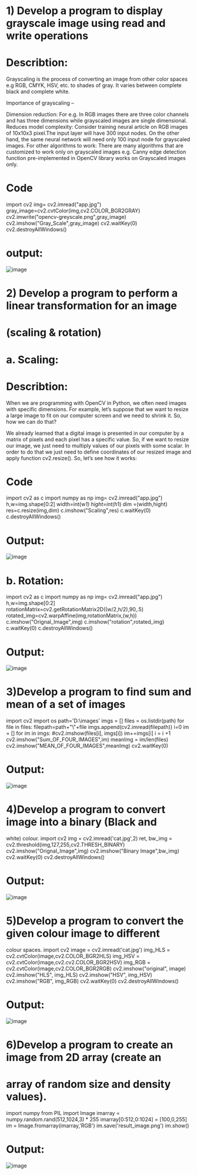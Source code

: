 # 1) Develop a program to display grayscale image using read and write operations

 # Describtion:
  Grayscaling is the process of converting an image from other color spaces e.g RGB, CMYK, HSV, etc. to shades of gray. It varies between complete black and complete white.

Importance of grayscaling –

Dimension reduction: For e.g. In RGB images there are three color channels and has three dimensions while grayscaled images are single dimensional.
Reduces model complexity: Consider training neural article on RGB images of 10x10x3 pixel.The input layer will have 300 input nodes. On the other hand, the same neural network will need only 100 input node for grayscaled images.
For other algorithms to work: There are many algorithms that are customized to work only on grayscaled images e.g. Canny edge detection function pre-implemented in OpenCV library works on Grayscaled images only.
# Code
import cv2
img= cv2.imread(&quot;app.jpg&quot;)
gray_image=cv2.cvtColor(img,cv2.COLOR_BGR2GRAY)
cv2.imwrite(&quot;opencv-greyscale.png&quot;,gray_image)
cv2.imshow(&quot;Gray_Scale&quot;,gray_image)
cv2.waitKey(0)
cv2.destroyAllWindows()

# output:
![image](https://user-images.githubusercontent.com/72402606/104429706-f00bb600-55ab-11eb-9f9c-47be74cb7566.png)


# 2) Develop a program to perform a linear transformation for an image
# (scaling &amp; rotation)
# a. Scaling:
 # Describtion:
   When we are programming with OpenCV in Python, we often need images with specific dimensions. For example, let’s suppose that we want to resize a large image to fit on our computer screen and we need to shrink it. So, how we can do that?

We already learned that a digital image is presented in our computer by a matrix of pixels and each pixel has a specific value. So, if we want to resize our image, we just need to multiply values of our pixels with some scalar. In order to do that we just need to define coordinates of our resized image and apply function cv2.resize(). So, let’s see how it works:
 # Code
import cv2 as c
import numpy as np
img= cv2.imread(&quot;app.jpg&quot;)
h,w=img.shape[0:2]
width=int(w*1)
hight=int(h*1)
dim =(width,hight)
res=c.resize(img,dim)
c.imshow(&quot;Scaling&quot;,res)
c.waitKey(0)
c.destroyAllWindows()

# Output:
![image](https://user-images.githubusercontent.com/72402606/104431462-eb480180-55ad-11eb-9a2a-19989d09936a.png)

# b. Rotation:
import cv2 as c
import numpy as np
img= cv2.imread(&quot;app.jpg&quot;)
h,w=img.shape[0:2]
rotationMatrix=cv2.getRotationMatrix2D((w/2,h/2),90,.5)
rotated_img=cv2.warpAffine(img,rotationMatrix,(w,h))
c.imshow(&quot;Orignal_Image&quot;,img)
c.imshow(&quot;rotation&quot;,rotated_img)
c.waitKey(0)
c.destroyAllWindows()

# Output:
![image](https://user-images.githubusercontent.com/72402606/104431835-5d204b00-55ae-11eb-8b4f-5539aa5ee0c0.png)

# 3)Develop a program to find sum and mean of a set of images

import cv2
import os
path=&#39;D:\images&#39;
imgs = []
files = os.listdir(path)
for file in files:
filepath=path+&quot;\\&quot;+file
imgs.append(cv2.imread(filepath))
i=0
im = []
for im in imgs:
#cv2.imshow(files[i], imgs[i])
im+=imgs[i]
i = i +1
cv2.imshow(&quot;Sum_OF_FOUR_IMAGES&quot;,im)
meanImg = im/len(files)
cv2.imshow(&quot;MEAN_OF_FOUR_IMAGES&quot;,meanImg)
cv2.waitKey(0)

# Output:

![image](https://user-images.githubusercontent.com/72402606/104432338-f0598080-55ae-11eb-96cb-4a2d47f4a533.png)

# 4)Develop a program to convert image into a binary (Black and
white) colour.
import cv2
img = cv2.imread(&#39;cat.jpg&#39;,2)
ret, bw_img = cv2.threshold(img,127,255,cv2.THRESH_BINARY)
cv2.imshow(&quot;Orignal_Image&quot;,img)
cv2.imshow(&quot;Binary Image&quot;,bw_img)
cv2.waitKey(0)
cv2.destroyAllWindows()

# Output:
![image](https://user-images.githubusercontent.com/72402606/104432935-85f51000-55af-11eb-9dc9-979353ab15a7.png)

# 5)Develop a program to convert the given colour image to different
colour spaces.
import cv2
image = cv2.imread(&#39;cat.jpg&#39;)
img_HLS = cv2.cvtColor(image,cv2.COLOR_BGR2HLS)
img_HSV = cv2.cvtColor(image,cv2.cv2.COLOR_BGR2HSV)
img_RGB = cv2.cvtColor(image,cv2.COLOR_BGR2RGB)
cv2.imshow(&quot;original&quot;, image)
cv2.imshow(&quot;HLS&quot;, img_HLS)
cv2.imshow(&quot;HSV&quot;, img_HSV)
cv2.imshow(&quot;RGB&quot;, img_RGB)
cv2.waitKey(0)
cv2.destroyAllWindows()

# Output:
![image](https://user-images.githubusercontent.com/72402606/104433325-fdc33a80-55af-11eb-80f8-c9b976511ff2.png)

# 6)Develop a program to create an image from 2D array (create an
# array of random size and density values).
import numpy
from PIL import Image
imarray = numpy.random.rand(512,1024,3) * 255
imarray[0:512,0:1024] = [100,0,255]
im = Image.fromarray(imarray,&#39;RGB&#39;)
im.save(&#39;result_image.png&#39;)
im.show()

# Output: 
![image](https://user-images.githubusercontent.com/72402606/104433780-7d510980-55b0-11eb-8ee4-cbf70bd161d9.png)
